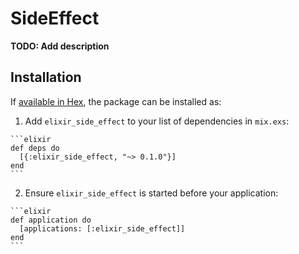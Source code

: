 # SideEffect

**TODO: Add description**

## Installation

If [available in Hex](https://hex.pm/docs/publish), the package can be installed as:

  1. Add `elixir_side_effect` to your list of dependencies in `mix.exs`:

    ```elixir
    def deps do
      [{:elixir_side_effect, "~> 0.1.0"}]
    end
    ```

  2. Ensure `elixir_side_effect` is started before your application:

    ```elixir
    def application do
      [applications: [:elixir_side_effect]]
    end
    ```

